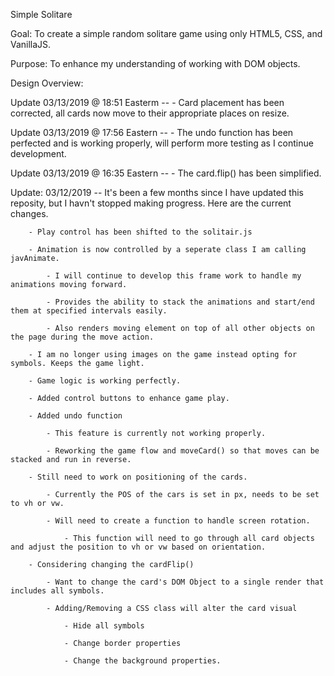 Simple Solitare

Goal: To create a simple random solitare game using only HTML5, CSS, and VanillaJS.

Purpose: To enhance my understanding of working with DOM objects.

Design Overview:

Update 03/13/2019 @ 18:51 Easterm --
    - Card placement has been corrected, all cards now move to their appropriate places on resize.

Update 03/13/2019 @ 17:56 Eastern --
    - The undo function has been perfected and is working properly, will perform more testing as I continue development.

Update 03/13/2019 @ 16:35 Eastern --
    - The card.flip() has been simplified.

Update: 03/12/2019 --
    It's been a few months since I have updated this reposity, but I havn't stopped making progress. Here are the current changes.
    
        - Play control has been shifted to the solitair.js
        
        - Animation is now controlled by a seperate class I am calling javAnimate.
        
            - I will continue to develop this frame work to handle my animations moving forward.
            
            - Provides the ability to stack the animations and start/end them at specified intervals easily.
            
            - Also renders moving element on top of all other objects on the page during the move action.
            
        - I am no longer using images on the game instead opting for symbols. Keeps the game light.
        
        - Game logic is working perfectly.
        
        - Added control buttons to enhance game play.
        
        - Added undo function
        
            - This feature is currently not working properly.
            
            - Reworking the game flow and moveCard() so that moves can be stacked and run in reverse.
            
        - Still need to work on positioning of the cards.
        
            - Currently the POS of the cars is set in px, needs to be set to vh or vw.
            
            - Will need to create a function to handle screen rotation.
            
                - This function will need to go through all card objects and adjust the position to vh or vw based on orientation.
                
        - Considering changing the cardFlip()
        
            - Want to change the card's DOM Object to a single render that includes all symbols.
            
            - Adding/Removing a CSS class will alter the card visual
            
                - Hide all symbols
                
                - Change border properties
                
                - Change the background properties.
